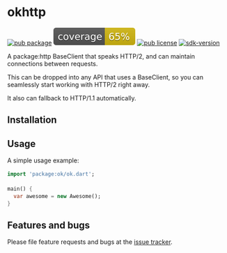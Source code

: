 # okhttp

[![pub package](https://badgen.net/pub/v/ok_http)](https://pub.dartlang.org/packages/ok_http)
![coverage](./coverage_badge.svg)
[![pub license](https://badgen.net/pub/license/ok_http)](https://pub.dartlang.org/packages/ok_http)
[![sdk-version](https://badgen.net/pub/sdk-version/ok_http)](https://pub.dartlang.org/packages/ok_http)

A package:http BaseClient that speaks HTTP/2, and can maintain connections between requests.

This can be dropped into any API that uses a BaseClient, so you can seamlessly start working with HTTP/2 right away.

It also can fallback to HTTP/1.1 automatically.

## Installation



## Usage

A simple usage example:

```dart
import 'package:ok/ok.dart';

main() {
  var awesome = new Awesome();
}
```

## Features and bugs

Please file feature requests and bugs at the [issue tracker][tracker].

[tracker]: http://example.com/issues/replaceme
